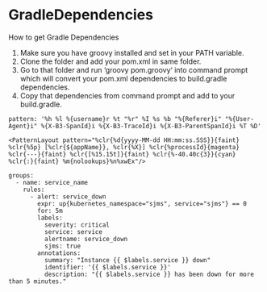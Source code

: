 # GradleDependencies

How to get Gradle Dependencies
1.	Make sure you have groovy installed and set in your PATH variable.
2.	Clone the folder and add your pom.xml in same folder.
3.	Go to that folder and run ‘groovy pom.groovy‘ into command prompt which will convert your pom.xml dependencies to build.gradle dependencies. 
4.	Copy that dependencies from command prompt and add to your build.gradle.


```
pattern: '%h %l %{username}r %t "%r" %I %s %b "%{Referer}i" "%{User-Agent}i" %{X-B3-SpanId}i %{X-B3-TraceId}i %{X-B3-ParentSpanId}i %T %D'
```

```
<PatternLayout pattern="%clr{%d{yyyy-MM-dd HH:mm:ss.SSS}}{faint} %clr{%5p} [%clr{${appName}}, %clr{%X}] %clr{%processId}{magenta} %clr{---}{faint} %clr{[%15.15t]}{faint} %clr{%-40.40c{3}}{cyan} %clr{:}{faint} %m{nolookups}%n%xwEx"/>
```

```
groups:
  - name: service_name
    rules:
      - alert: service_down
        expr: up{kubernetes_namespace="sjms", service="sjms"} == 0
        for: 5m
        labels:
          severity: critical
          service: service
          alertname: service_down
          sjms: true
        annotations:
          summary: "Instance {{ $labels.service }} down"
          identifier: '{{ $labels.service }}'
          description: "{{ $labels.service }} has been down for more than 5 minutes."
```
